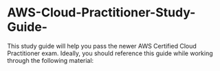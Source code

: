 # AWS-Cloud-Practitioner-Study-Guide-
This study guide will help you pass the newer AWS Certified Cloud Practitioner exam. Ideally, you should reference this guide while working through the following material:
